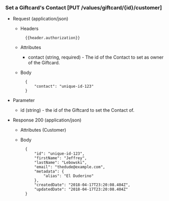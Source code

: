 ### Set a Giftcard's Contact [PUT /values/giftcard/{id}/customer]

+ Request (application/json)
    + Headers
    
            {{header.authorization}}

    + Attributes
        + contact (string, required) - The id of the Contact to set as owner of the Giftcard.
        
    + Body
    
            {
                "contact": "unique-id-123"
            }

+ Parameter
    + id (string) - the id of the Giftcard to set the Contact of.

+ Response 200 (application/json)
    + Attributes (Customer)

    + Body

            {
                "id": "unique-id-123",
                "firstName": "Jeffrey",
                "lastName": "Lebowski",
                "email": "thedude@example.com",
                "metadata": {
                    "alias": "El Duderino"
                },
                "createdDate": "2018-04-17T23:20:08.404Z",
                "updatedDate": "2018-04-17T23:20:08.404Z"
            }
